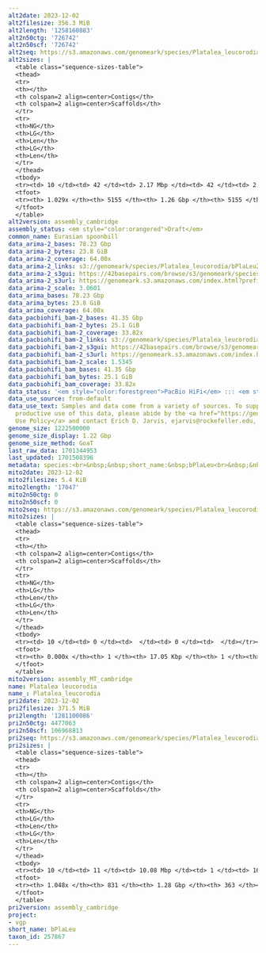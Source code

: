 ```yaml
---
alt2date: 2023-12-02
alt2filesize: 356.3 MiB
alt2length: '1258160883'
alt2n50ctg: '726742'
alt2n50scf: '726742'
alt2seq: https://s3.amazonaws.com/genomeark/species/Platalea_leucorodia/bPlaLeu2/assembly_cambridge/bPlaLeu2.alt.asm.20231202.fasta.gz
alt2sizes: |
  <table class="sequence-sizes-table">
  <thead>
  <tr>
  <th></th>
  <th colspan=2 align=center>Contigs</th>
  <th colspan=2 align=center>Scaffolds</th>
  </tr>
  <tr>
  <th>NG</th>
  <th>LG</th>
  <th>Len</th>
  <th>LG</th>
  <th>Len</th>
  </tr>
  </thead>
  <tbody>
  <tr><td> 10 </td><td> 42 </td><td> 2.17 Mbp </td><td> 42 </td><td> 2.17 Mbp </td></tr><tr><td> 20 </td><td> 114 </td><td> 1.42 Mbp </td><td> 114 </td><td> 1.42 Mbp </td></tr><tr><td> 30 </td><td> 212 </td><td> 1.11 Mbp </td><td> 212 </td><td> 1.11 Mbp </td></tr><tr><td> 40 </td><td> 336 </td><td> 0.89 Mbp </td><td> 336 </td><td> 0.89 Mbp </td></tr><tr style="background-color:#cccccc;"><td> 50 </td><td> 490 </td><td> 0.73 Mbp </td><td> 490 </td><td> 0.73 Mbp </td></tr><tr><td> 60 </td><td> 677 </td><td> 0.59 Mbp </td><td> 677 </td><td> 0.59 Mbp </td></tr><tr><td> 70 </td><td> 911 </td><td> 440.36 Kbp </td><td> 911 </td><td> 440.36 Kbp </td></tr><tr><td> 80 </td><td> 1241 </td><td> 309.38 Kbp </td><td> 1241 </td><td> 309.38 Kbp </td></tr><tr><td> 90 </td><td> 1763 </td><td> 173.12 Kbp </td><td> 1763 </td><td> 173.12 Kbp </td></tr><tr><td> 100 </td><td> 3297 </td><td> 33.29 Kbp </td><td> 3297 </td><td> 33.29 Kbp </td></tr></tbody>
  <tfoot>
  <tr><th> 1.029x </th><th> 5155 </th><th> 1.26 Gbp </th><th> 5155 </th><th> 1.26 Gbp </th></tr>
  </tfoot>
  </table>
alt2version: assembly_cambridge
assembly_status: <em style="color:orangered">Draft</em>
common_name: Eurasian spoonbill
data_arima-2_bases: 78.23 Gbp
data_arima-2_bytes: 23.8 GiB
data_arima-2_coverage: 64.00x
data_arima-2_links: s3://genomeark/species/Platalea_leucorodia/bPlaLeu2/genomic_data/arima/<br>
data_arima-2_s3gui: https://42basepairs.com/browse/s3/genomeark/species/Platalea_leucorodia/bPlaLeu2/genomic_data/arima/
data_arima-2_s3url: https://genomeark.s3.amazonaws.com/index.html?prefix=species/Platalea_leucorodia/bPlaLeu2/genomic_data/arima/
data_arima-2_scale: 3.0601
data_arima_bases: 78.23 Gbp
data_arima_bytes: 23.8 GiB
data_arima_coverage: 64.00x
data_pacbiohifi_bam-2_bases: 41.35 Gbp
data_pacbiohifi_bam-2_bytes: 25.1 GiB
data_pacbiohifi_bam-2_coverage: 33.82x
data_pacbiohifi_bam-2_links: s3://genomeark/species/Platalea_leucorodia/bPlaLeu2/genomic_data/pacbio_hifi/<br>
data_pacbiohifi_bam-2_s3gui: https://42basepairs.com/browse/s3/genomeark/species/Platalea_leucorodia/bPlaLeu2/genomic_data/pacbio_hifi/
data_pacbiohifi_bam-2_s3url: https://genomeark.s3.amazonaws.com/index.html?prefix=species/Platalea_leucorodia/bPlaLeu2/genomic_data/pacbio_hifi/
data_pacbiohifi_bam-2_scale: 1.5345
data_pacbiohifi_bam_bases: 41.35 Gbp
data_pacbiohifi_bam_bytes: 25.1 GiB
data_pacbiohifi_bam_coverage: 33.82x
data_status: '<em style="color:forestgreen">PacBio HiFi</em> ::: <em style="color:forestgreen">Arima</em>'
data_use_source: from-default
data_use_text: Samples and data come from a variety of sources. To support fair and
  productive use of this data, please abide by the <a href="https://genome10k.soe.ucsc.edu/data-use-policies/">Data
  Use Policy</a> and contact Erich D. Jarvis, ejarvis@rockefeller.edu, with any questions.
genome_size: 1222500000
genome_size_display: 1.22 Gbp
genome_size_method: GoaT
last_raw_data: 1701344953
last_updated: 1701508396
metadata: species:<br>&nbsp;&nbsp;short_name:&nbsp;bPlaLeu<br>&nbsp;&nbsp;name:&nbsp;Platalea&nbsp;leucorodia<br>&nbsp;&nbsp;taxon_id:&nbsp;257867<br>&nbsp;&nbsp;common_name:&nbsp;Eurasian&nbsp;spoonbill<br>&nbsp;&nbsp;order:<br>&nbsp;&nbsp;&nbsp;&nbsp;name:&nbsp;Pelecaniformes<br>&nbsp;&nbsp;family:<br>&nbsp;&nbsp;&nbsp;&nbsp;name:&nbsp;Threskiornithidae<br>&nbsp;&nbsp;individuals:<br>&nbsp;&nbsp;&nbsp;&nbsp;-&nbsp;short_name:&nbsp;bPlaLeu2<br>&nbsp;&nbsp;&nbsp;&nbsp;&nbsp;&nbsp;biosample_id:&nbsp;SAMEA112468120<br>&nbsp;&nbsp;&nbsp;&nbsp;&nbsp;&nbsp;sex:&nbsp;female<br>&nbsp;&nbsp;genome_size:&nbsp;1222500000<br>&nbsp;&nbsp;genome_size_method:&nbsp;GoaT<br>&nbsp;&nbsp;project:&nbsp;[&nbsp;vgp&nbsp;]<br>
mito2date: 2023-12-02
mito2filesize: 5.4 KiB
mito2length: '17047'
mito2n50ctg: 0
mito2n50scf: 0
mito2seq: https://s3.amazonaws.com/genomeark/species/Platalea_leucorodia/bPlaLeu2/assembly_MT_cambridge/bPlaLeu2.MT.20231202.fasta.gz
mito2sizes: |
  <table class="sequence-sizes-table">
  <thead>
  <tr>
  <th></th>
  <th colspan=2 align=center>Contigs</th>
  <th colspan=2 align=center>Scaffolds</th>
  </tr>
  <tr>
  <th>NG</th>
  <th>LG</th>
  <th>Len</th>
  <th>LG</th>
  <th>Len</th>
  </tr>
  </thead>
  <tbody>
  <tr><td> 10 </td><td> 0 </td><td>  </td><td> 0 </td><td>  </td></tr><tr><td> 20 </td><td> 0 </td><td>  </td><td> 0 </td><td>  </td></tr><tr><td> 30 </td><td> 0 </td><td>  </td><td> 0 </td><td>  </td></tr><tr><td> 40 </td><td> 0 </td><td>  </td><td> 0 </td><td>  </td></tr><tr style="background-color:#cccccc;"><td> 50 </td><td> 0 </td><td style="background-color:#ff8888;">  </td><td> 0 </td><td style="background-color:#ff8888;">  </td></tr><tr><td> 60 </td><td> 0 </td><td>  </td><td> 0 </td><td>  </td></tr><tr><td> 70 </td><td> 0 </td><td>  </td><td> 0 </td><td>  </td></tr><tr><td> 80 </td><td> 0 </td><td>  </td><td> 0 </td><td>  </td></tr><tr><td> 90 </td><td> 0 </td><td>  </td><td> 0 </td><td>  </td></tr><tr><td> 100 </td><td> 0 </td><td>  </td><td> 0 </td><td>  </td></tr></tbody>
  <tfoot>
  <tr><th> 0.000x </th><th> 1 </th><th> 17.05 Kbp </th><th> 1 </th><th> 17.05 Kbp </th></tr>
  </tfoot>
  </table>
mito2version: assembly_MT_cambridge
name: Platalea leucorodia
name_: Platalea_leucorodia
pri2date: 2023-12-02
pri2filesize: 371.5 MiB
pri2length: '1281100086'
pri2n50ctg: 4477063
pri2n50scf: 106968813
pri2seq: https://s3.amazonaws.com/genomeark/species/Platalea_leucorodia/bPlaLeu2/assembly_cambridge/bPlaLeu2.pri.asm.20231202.fasta.gz
pri2sizes: |
  <table class="sequence-sizes-table">
  <thead>
  <tr>
  <th></th>
  <th colspan=2 align=center>Contigs</th>
  <th colspan=2 align=center>Scaffolds</th>
  </tr>
  <tr>
  <th>NG</th>
  <th>LG</th>
  <th>Len</th>
  <th>LG</th>
  <th>Len</th>
  </tr>
  </thead>
  <tbody>
  <tr><td> 10 </td><td> 11 </td><td> 10.08 Mbp </td><td> 1 </td><td> 169.45 Mbp </td></tr><tr><td> 20 </td><td> 25 </td><td> 8.29 Mbp </td><td> 2 </td><td> 133.64 Mbp </td></tr><tr><td> 30 </td><td> 41 </td><td> 6.94 Mbp </td><td> 3 </td><td> 128.24 Mbp </td></tr><tr><td> 40 </td><td> 60 </td><td> 5.71 Mbp </td><td> 4 </td><td> 115.50 Mbp </td></tr><tr style="background-color:#cccccc;"><td> 50 </td><td> 85 </td><td style="background-color:#88ff88;"> 4.48 Mbp </td><td> 5 </td><td style="background-color:#88ff88;"> 106.97 Mbp </td></tr><tr><td> 60 </td><td> 115 </td><td> 3.66 Mbp </td><td> 6 </td><td> 102.49 Mbp </td></tr><tr><td> 70 </td><td> 153 </td><td> 2.92 Mbp </td><td> 8 </td><td> 74.41 Mbp </td></tr><tr><td> 80 </td><td> 201 </td><td> 2.22 Mbp </td><td> 10 </td><td> 52.47 Mbp </td></tr><tr><td> 90 </td><td> 267 </td><td> 1.48 Mbp </td><td> 14 </td><td> 14.84 Mbp </td></tr><tr><td> 100 </td><td> 388 </td><td> 0.59 Mbp </td><td> 26 </td><td> 4.26 Mbp </td></tr></tbody>
  <tfoot>
  <tr><th> 1.048x </th><th> 831 </th><th> 1.28 Gbp </th><th> 363 </th><th> 1.28 Gbp </th></tr>
  </tfoot>
  </table>
pri2version: assembly_cambridge
project:
- vgp
short_name: bPlaLeu
taxon_id: 257867
---
```

